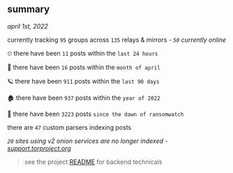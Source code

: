 
## summary
_april 1st, 2022_

currently tracking `95` groups across `135` relays & mirrors - _`50` currently online_

⏲ there have been `11` posts within the `last 24 hours`

🦈 there have been `16` posts within the `month of april`

🪐 there have been `911` posts within the `last 90 days`

🏚 there have been `937` posts within the `year of 2022`

🦕 there have been `3223` posts `since the dawn of ransomwatch`

there are `47` custom parsers indexing posts

_`20` sites using v2 onion services are no longer indexed - [support.torproject.org](https://support.torproject.org/onionservices/v2-deprecation/)_

> see the project [README](https://github.com/thetanz/ransomwatch#ransomwatch--) for backend technicals
